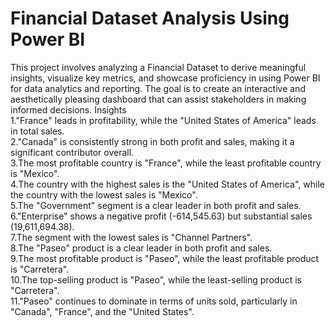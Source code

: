 # Financial Dataset Analysis Using Power BI
This project involves analyzing a Financial Dataset to derive meaningful insights, visualize key metrics, and showcase proficiency in using Power BI for data analytics and reporting. The goal is to create an interactive and aesthetically pleasing dashboard that can assist stakeholders in making informed decisions.
Insights\
1."France" leads in profitability, while the "United States of America" leads in total sales.\
2."Canada" is consistently strong in both profit and sales, making it a significant contributor overall.\
3.The most profitable country is "France", while the least profitable country is "Mexico".\
4.The country with the highest sales is the "United States of America", while the country with the lowest sales is "Mexico".\
5.The "Government" segment is a clear leader in both profit and sales.\
6."Enterprise" shows a negative profit (-614,545.63) but substantial sales (19,611,694.38).\
7.The segment with the lowest sales is "Channel Partners".\
8.The "Paseo" product is a clear leader in both profit and sales.\
9.The most profitable product is "Paseo", while the least profitable product is "Carretera".\
10.The top-selling product is "Paseo", while the least-selling product is "Carretera".\
11."Paseo" continues to dominate in terms of units sold, particularly in "Canada", "France", and the "United States".

